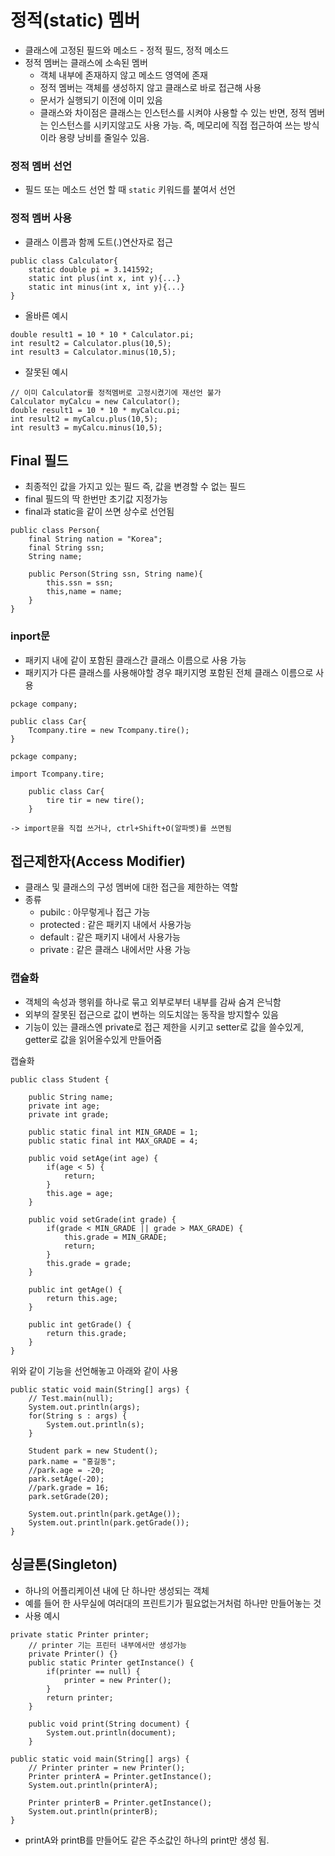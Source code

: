# 정적(static) 멤버
- 클래스에 고정된 필드와 메소드 - 정적 필드, 정적 메소드
- 정적 멤버는 클래스에 소속된 멤버
    - 객체 내부에 존재하지 않고 메소드 영역에 존재
    - 정적 멤버는 객체를 생성하지 않고 클래스로 바로 접근해 사용
    - 문서가 실행되기 이전에 이미 있음
    - 클래스와 차이점은 클래스는 인스턴스를 시켜야 사용할 수 있는 반면, 정적 멤버는 인스턴스를 시키지않고도 사용 가능. 즉, 메모리에 직접 접근하여 쓰는 방식이라 용량 낭비를 줄일수 있음.

### 정적 멤버 선언
- 필드 또는 메소드 선언 할 때 `static` 키워드를 붙여서 선언

### 정적 멤버 사용
- 클래스 이름과 함께 도트(.)연산자로 접근

```
public class Calculator{
    static double pi = 3.141592;
    static int plus(int x, int y){...}
    static int minus(int x, int y){...}
}
```
- 올바른 예시
```
double result1 = 10 * 10 * Calculator.pi;
int result2 = Calculator.plus(10,5);
int result3 = Calculator.minus(10,5);
```
- 잘못된 예시
```
// 이미 Calculator를 정적멤버로 고정시켰기에 재선언 불가
Calculator myCalcu = new Calculator();  
double result1 = 10 * 10 * myCalcu.pi;
int result2 = myCalcu.plus(10,5);
int result3 = myCalcu.minus(10,5);
```

## Final 필드
- 최종적인 값을 가지고 있는 필드 즉, 값을 변경할 수 없는 필드
- final 필드의 딱 한번만 초기값 지정가능
- final과 static을 같이 쓰면 상수로 선언됨

```
public class Person{
    final String nation = "Korea";
    final String ssn;
    String name;

    public Person(String ssn, String name){
        this.ssn = ssn;
        this,name = name;
    }
}
```

### inport문
- 패키지 내에 같이 포함된 클래스간 클래스 이름으로 사용 가능
- 패키지가 다른 클래스를 사용해야할 경우 패키지명 포함된 전체 클래스 이름으로 사용

```
pckage company;

public class Car{
    Tcompany.tire = new Tcompany.tire();
}
```
```
pckage company;

import Tcompany.tire;

    public class Car{
        tire tir = new tire();
    }
```
    -> import문을 직접 쓰거나, ctrl+Shift+O(알파벳)를 쓰면됨

## 접근제한자(Access Modifier)
- 클래스 및 클래스의 구성 멤버에 대한 접근을 제한하는 역할
- 종류
    - pubilc    : 아무렇게나 접근 가능
    - protected : 같은 패키지 내에서 사용가능
    - default   : 같은 패키지 내에서 사용가능
    - private   : 같은 클래스 내에서만 사용 가능

### 캡슐화
- 객체의 속성과 행위를 하나로 묶고 외부로부터 내부를 감싸 숨겨 은닉함
- 외부의 잘못된 접근으로 값이 변하는 의도치않는 동작을 방지할수 있음
- 기능이 있는 클래스엔 private로 접근 제한을 시키고 setter로 값을 쓸수있게, getter로 값을 읽어올수있게 만들어줌

캡슐화
```
public class Student {
	
	public String name;		
	private int age;		
	private int grade;		
	
	public static final int MIN_GRADE = 1;
	public static final int MAX_GRADE = 4;
	
	public void setAge(int age) {
		if(age < 5) {
			return;
		}
		this.age = age;
	}
	
	public void setGrade(int grade) {
		if(grade < MIN_GRADE || grade > MAX_GRADE) {
			this.grade = MIN_GRADE;
			return;
		}
		this.grade = grade;
	}
	
	public int getAge() {
		return this.age;
	}
	
	public int getGrade() {
		return this.grade;
	}
}
```
위와 같이 기능을 선언해놓고 아래와 같이 사용
```
public static void main(String[] args) {
	// Test.main(null);
	System.out.println(args);
	for(String s : args) {
		System.out.println(s);
	}
		
	Student park = new Student();
	park.name = "홍길동";
	//park.age = -20;
	park.setAge(-20);
	//park.grade = 16;
    park.setGrade(20);
		
	System.out.println(park.getAge());
	System.out.println(park.getGrade());
}
```

## 싱글톤(Singleton)
- 하나의 어플리케이션 내에 단 하나만 생성되는 객체
- 예를 들어 한 사무실에 여러대의 프린트기가 필요없는거처럼 하나만 만들어놓는 것
- 사용 예시
```
private static Printer printer;
	// printer 기는 프린터 내부에서만 생성가능
	private Printer() {}
	public static Printer getInstance() {
		if(printer == null) {
			printer = new Printer();
		}
		return printer;
	}
	
	public void print(String document) {
		System.out.println(document);
	}
```

```
public static void main(String[] args) {
	// Printer printer = new Printer();
	Printer printerA = Printer.getInstance();
	System.out.println(printerA);
		
	Printer printerB = Printer.getInstance();
	System.out.println(printerB);
}
```
- printA와 printB를 만들어도 같은 주소값인 하나의 print만 생성 됨.






